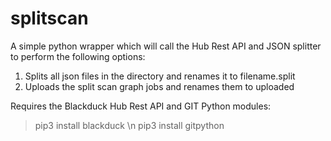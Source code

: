 # splitscan

A simple python wrapper which will call the Hub Rest API and JSON splitter to perform the following options:

1. Splits all json files in the directory and renames it to filename.split
2. Uploads the split scan graph jobs and renames them to uploaded

Requires the Blackduck Hub Rest API and GIT Python modules:

> pip3 install blackduck \n
> pip3 install gitpython
